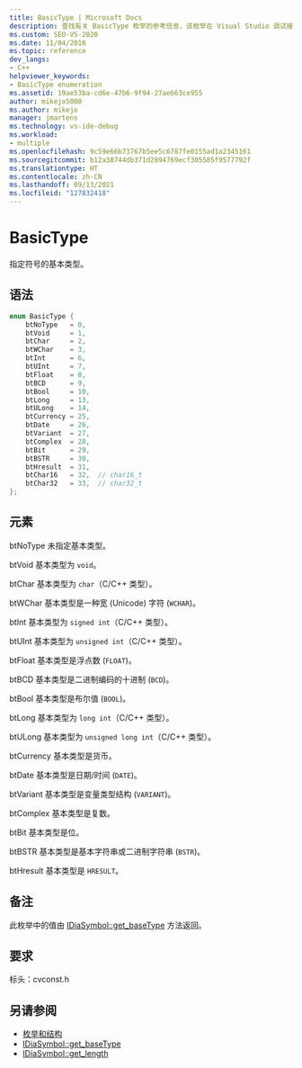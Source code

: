```yaml
---
title: BasicType | Microsoft Docs
description: 查找有关 BasicType 枚举的参考信息，该枚举在 Visual Studio 调试接口访问 SDK 中指定符号的基本类型。
ms.custom: SEO-VS-2020
ms.date: 11/04/2016
ms.topic: reference
dev_langs:
- C++
helpviewer_keywords:
- BasicType enumeration
ms.assetid: 19ae53ba-cd6e-47b6-9f94-27ae663ce955
author: mikejo5000
ms.author: mikejo
manager: jmartens
ms.technology: vs-ide-debug
ms.workload:
- multiple
ms.openlocfilehash: 9c59e66b73767b5ee5c6787fe0155ad1a2345161
ms.sourcegitcommit: b12a38744db371d2894769ecf305585f9577792f
ms.translationtype: HT
ms.contentlocale: zh-CN
ms.lasthandoff: 09/13/2021
ms.locfileid: "127832418"
---
```

# <a name="basictype"></a>BasicType
指定符号的基本类型。

## <a name="syntax"></a>语法

```C++
enum BasicType {
    btNoType   = 0,
    btVoid     = 1,
    btChar     = 2,
    btWChar    = 3,
    btInt      = 6,
    btUInt     = 7,
    btFloat    = 8,
    btBCD      = 9,
    btBool     = 10,
    btLong     = 13,
    btULong    = 14,
    btCurrency = 25,
    btDate     = 26,
    btVariant  = 27,
    btComplex  = 28,
    btBit      = 29,
    btBSTR     = 30,
    btHresult  = 31,
    btChar16   = 32,  // char16_t
    btChar32   = 33,  // char32_t
};
```

## <a name="elements"></a>元素
btNoType 未指定基本类型。

btVoid 基本类型为 `void`。

btChar 基本类型为 `char`（C/C++ 类型）。

btWChar 基本类型是一种宽 (Unicode) 字符 (`WCHAR`)。

btInt 基本类型为 `signed int`（C/C++ 类型）。

btUInt 基本类型为 `unsigned int`（C/C++ 类型）。

btFloat 基本类型是浮点数 (`FLOAT`)。

btBCD 基本类型是二进制编码的十进制 (`BCD`)。

btBool 基本类型是布尔值 (`BOOL`)。

btLong 基本类型为 `long int`（C/C++ 类型）。

btULong 基本类型为 `unsigned long int`（C/C++ 类型）。

btCurrency 基本类型是货币。

btDate 基本类型是日期/时间 (`DATE`)。

btVariant 基本类型是变量类型结构 (`VARIANT`)。

btComplex 基本类型是复数。

btBit 基本类型是位。

btBSTR 基本类型是基本字符串或二进制字符串 (`BSTR`)。

btHresult 基本类型是 `HRESULT`。

## <a name="remarks"></a>备注
此枚举中的值由 [IDiaSymbol::get_baseType](../../debugger/debug-interface-access/idiasymbol-get-basetype.md) 方法返回。

## <a name="requirements"></a>要求
标头：cvconst.h

## <a name="see-also"></a>另请参阅
- [枚举和结构](../../debugger/debug-interface-access/enumerations-and-structures.md)
- [IDiaSymbol::get_baseType](../../debugger/debug-interface-access/idiasymbol-get-basetype.md)
- [IDiaSymbol::get_length](../../debugger/debug-interface-access/idiasymbol-get-length.md)
